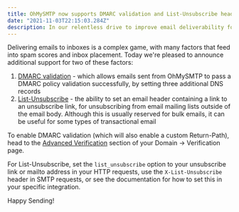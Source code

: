 ```yaml
---
title: OhMySMTP now supports DMARC validation and List-Unsubscribe headers
date: "2021-11-03T22:15:03.284Z"
description: In our relentless drive to improve email deliverability for our users, we've added support for DMARC and List-Unsubscribe headers
---
```


Delivering emails to inboxes is a complex game, with many factors that feed into spam scores and inbox placement. Today we're pleased to announce additional support for two of these factors:

1. [DMARC validation](https://en.wikipedia.org/wiki/DMARC) - which allows emails sent from OhMySMTP to pass a DMARC policy validation successfully, by setting three additional DNS records
2. [List-Unsubscribe](https://www.ietf.org/rfc/rfc2369.txt) - the ability to set an email header containing a link to an unsubscribe link, for unsubscribing from email mailing lists outside of the email body. Although this is usually reserved for bulk emails, it can be useful for some types of transactional email

To enable DMARC validation (which will also enable a custom Return-Path), head to the [Advanced Verification](https://docs.ohmysmtp.com/guide/verification/#advanced-verification) section of your Domain -> Verification page. 

For List-Unsubscribe, set the `list_unsubscribe` option to your unsubscribe link or mailto address in your HTTP requests, use the `X-List-Unsubscribe` header in SMTP requests, or see the documentation for how to set this in your specific integration.

Happy Sending!